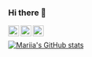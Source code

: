 ### Hi there 👋
<a href="https://www.instagram.com/_mari__di/">
  <img align="left" alt="Instagram" width="22px" src="https://firebasestorage.googleapis.com/v0/b/pc-configurator-73fdc.appspot.com/o/DiMariia%2Finstagram.svg?alt=media&token=cd593df6-21d1-40a7-b92d-7f7ba8fc7cca" />
</a>
<a href="https://www.linkedin.com/in/mariia-didenko-06a202240/">
  <img align="left" alt="LinkedIN" width="22px" src="https://firebasestorage.googleapis.com/v0/b/pc-configurator-73fdc.appspot.com/o/DiMariia%2Flinkedin.svg?alt=media&token=eec3c7c2-e007-4eee-8d55-c81ca6633a8d" />
</a>

<a href="mailto:mdidenko27@gmail.com">
  <img align="left" alt="Email" width="22px" src="https://firebasestorage.googleapis.com/v0/b/pc-configurator-73fdc.appspot.com/o/DiMariia%2Fgmail.svg?alt=media&token=1b5a962b-70e5-41e8-9a27-ed0ee2fc0e72" />
</a>

<br />

[![Mariia's GitHub stats](https://github-readme-stats.vercel.app/api?username=DiMariia)](https://github.com/anuraghazra/github-readme-stats)



